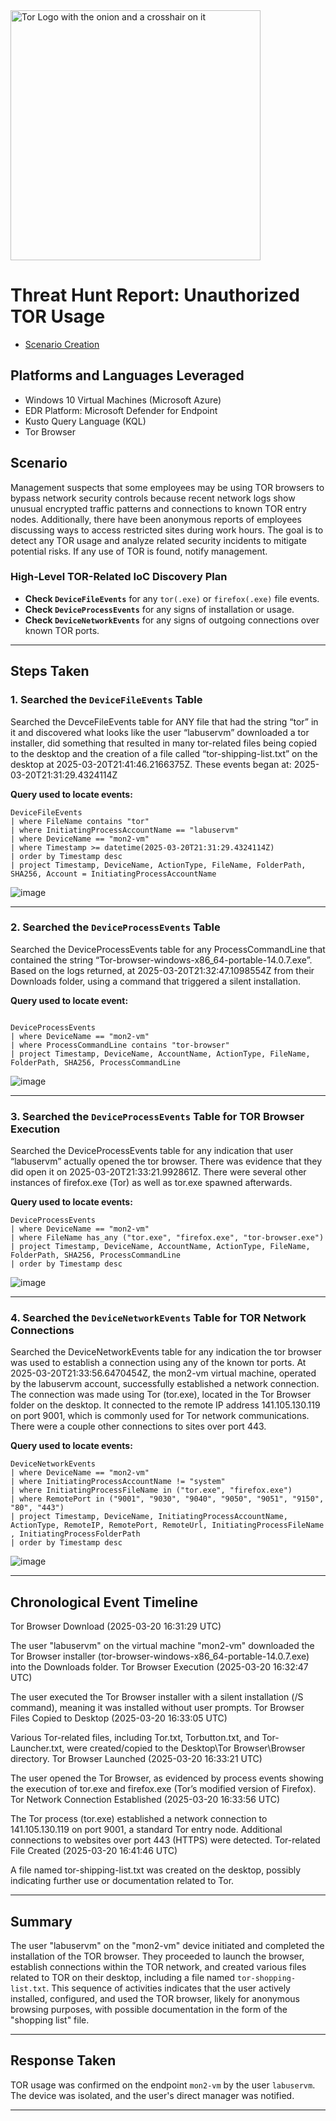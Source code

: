 <img width="400" src="https://github.com/user-attachments/assets/44bac428-01bb-4fe9-9d85-96cba7698bee" alt="Tor Logo with the onion and a crosshair on it"/>

# Threat Hunt Report: Unauthorized TOR Usage
- [Scenario Creation](https://github.com/richmondtrias/threat-hunting-scenario-tor/blob/main/threat-hunting-scenario-tor-event-creation.md)

## Platforms and Languages Leveraged
- Windows 10 Virtual Machines (Microsoft Azure)
- EDR Platform: Microsoft Defender for Endpoint
- Kusto Query Language (KQL)
- Tor Browser

##  Scenario

Management suspects that some employees may be using TOR browsers to bypass network security controls because recent network logs show unusual encrypted traffic patterns and connections to known TOR entry nodes. Additionally, there have been anonymous reports of employees discussing ways to access restricted sites during work hours. The goal is to detect any TOR usage and analyze related security incidents to mitigate potential risks. If any use of TOR is found, notify management.

### High-Level TOR-Related IoC Discovery Plan

- **Check `DeviceFileEvents`** for any `tor(.exe)` or `firefox(.exe)` file events.
- **Check `DeviceProcessEvents`** for any signs of installation or usage.
- **Check `DeviceNetworkEvents`** for any signs of outgoing connections over known TOR ports.

---

## Steps Taken

### 1. Searched the `DeviceFileEvents` Table

Searched the DevceFileEvents table for ANY file that had the string “tor” in it and discovered what looks like the user “labuservm” downloaded a tor installer, did something that resulted in many tor-related files being copied to the desktop and the creation of a file called “tor-shipping-list.txt” on the desktop at 2025-03-20T21:41:46.2166375Z. These events began at: 2025-03-20T21:31:29.4324114Z

**Query used to locate events:**

```kql
DeviceFileEvents
| where FileName contains "tor"
| where InitiatingProcessAccountName == "labuservm"
| where DeviceName == "mon2-vm"
| where Timestamp >= datetime(2025-03-20T21:31:29.4324114Z)
| order by Timestamp desc
| project Timestamp, DeviceName, ActionType, FileName, FolderPath, SHA256, Account = InitiatingProcessAccountName

```
![image](https://github.com/user-attachments/assets/dc064766-a787-4d80-848c-d7578c7f5cb0)


---

### 2. Searched the `DeviceProcessEvents` Table

Searched the DeviceProcessEvents table for any ProcessCommandLine that contained the string “Tor-browser-windows-x86_64-portable-14.0.7.exe”. Based on the logs returned, at 2025-03-20T21:32:47.1098554Z from their Downloads folder, using a command that triggered a silent installation.

**Query used to locate event:**

```kql

DeviceProcessEvents
| where DeviceName == "mon2-vm"
| where ProcessCommandLine contains "tor-browser"
| project Timestamp, DeviceName, AccountName, ActionType, FileName, FolderPath, SHA256, ProcessCommandLine

```
![image](https://github.com/user-attachments/assets/28f71212-292c-4e15-8f5e-cf6fcbb8ff35)


---

### 3. Searched the `DeviceProcessEvents` Table for TOR Browser Execution

Searched the DeviceProcessEvents table for any indication that user “labuservm” actually opened the tor browser. There was evidence that they did open it on 2025-03-20T21:33:21.992861Z. There were several other instances of firefox.exe (Tor) as well as tor.exe spawned afterwards.

**Query used to locate events:**

```kql
DeviceProcessEvents
| where DeviceName == "mon2-vm"
| where FileName has_any ("tor.exe", "firefox.exe", "tor-browser.exe")
| project Timestamp, DeviceName, AccountName, ActionType, FileName, FolderPath, SHA256, ProcessCommandLine
| order by Timestamp desc

```
![image](https://github.com/user-attachments/assets/ca4f13ce-8a5c-4b55-b27b-9bed9ea76d78)


---

### 4. Searched the `DeviceNetworkEvents` Table for TOR Network Connections

Searched the DeviceNetworkEvents table for any indication the tor browser was used to establish a connection using any of the known tor ports.
At 2025-03-20T21:33:56.6470454Z, the mon2-vm virtual machine, operated by the labuservm account, successfully established a network connection. The connection was made using Tor (tor.exe), located in the Tor Browser folder on the desktop. It connected to the remote IP address 141.105.130.119 on port 9001, which is commonly used for Tor network communications. There were a couple other connections to sites over port 443.

**Query used to locate events:**

```kql
DeviceNetworkEvents
| where DeviceName == "mon2-vm"
| where InitiatingProcessAccountName != "system"
| where InitiatingProcessFileName in ("tor.exe", "firefox.exe")
| where RemotePort in ("9001", "9030", "9040", "9050", "9051", "9150", "80", "443")
| project Timestamp, DeviceName, InitiatingProcessAccountName, ActionType, RemoteIP, RemotePort, RemoteUrl, InitiatingProcessFileName
, InitiatingProcessFolderPath
| order by Timestamp desc

```
![image](https://github.com/user-attachments/assets/d8a46387-d287-4d70-bc5d-4042e6c11b1f)


---

## Chronological Event Timeline 

Tor Browser Download (2025-03-20 16:31:29 UTC)


The user "labuservm" on the virtual machine "mon2-vm" downloaded the Tor Browser installer (tor-browser-windows-x86_64-portable-14.0.7.exe) into the Downloads folder.
Tor Browser Execution (2025-03-20 16:32:47 UTC)


The user executed the Tor Browser installer with a silent installation (/S command), meaning it was installed without user prompts.
Tor Browser Files Copied to Desktop (2025-03-20 16:33:05 UTC)


Various Tor-related files, including Tor.txt, Torbutton.txt, and Tor-Launcher.txt, were created/copied to the Desktop\Tor Browser\Browser directory.
Tor Browser Launched (2025-03-20 16:33:21 UTC)


The user opened the Tor Browser, as evidenced by process events showing the execution of tor.exe and firefox.exe (Tor’s modified version of Firefox).
Tor Network Connection Established (2025-03-20 16:33:56 UTC)


The Tor process (tor.exe) established a network connection to 141.105.130.119 on port 9001, a standard Tor entry node.
Additional connections to websites over port 443 (HTTPS) were detected.
Tor-related File Created (2025-03-20 16:41:46 UTC)


A file named tor-shipping-list.txt was created on the desktop, possibly indicating further use or documentation related to Tor.

---

## Summary

The user "labuservm" on the "mon2-vm" device initiated and completed the installation of the TOR browser. They proceeded to launch the browser, establish connections within the TOR network, and created various files related to TOR on their desktop, including a file named `tor-shopping-list.txt`. This sequence of activities indicates that the user actively installed, configured, and used the TOR browser, likely for anonymous browsing purposes, with possible documentation in the form of the "shopping list" file.

---

## Response Taken

TOR usage was confirmed on the endpoint `mon2-vm` by the user `labuservm`. The device was isolated, and the user's direct manager was notified.

---
